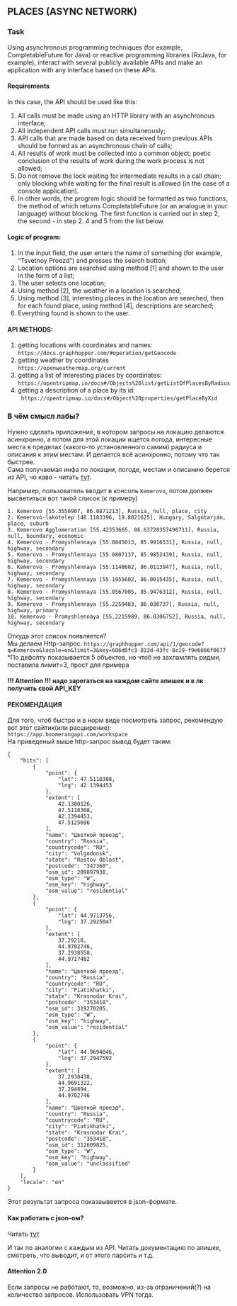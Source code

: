## PLACES (ASYNC NETWORK)  

### Task  
Using asynchronous programming techniques (for example, CompletableFuture for Java) or reactive programming libraries (RxJava, for example), interact with several publicly available APIs and make an application with any interface based on these APIs. 

#### Requirements  
In this case, the API should be used like this:  
1. All calls must be made using an HTTP library with an asynchronous interface;  
2. All independent API calls must run simultaneously;  
3. API calls that are made based on data received from previous APIs should be formed as an asynchronous chain of calls;  
4. All results of work must be collected into a common object; poetic conclusion of the results of work during the work process is not allowed;  
5. Do not remove the lock waiting for intermediate results in a call chain; only blocking while waiting for the final result is allowed (in the case of a console application).  
6. In other words, the program logic should be formatted as two functions, the method of which returns CompletableFuture (or an analogue in your language) without blocking. The first function is carried out in step 2, the second - in step 2. 4 and 5 from the list below.  

#### Logic of program:  
1. In the input field, the user enters the name of something (for example, “Tsvetnoy Proezd”) and presses the search button;  
2. Location options are searched using method [1] and shown to the user in the form of a list;  
3. The user selects one location;  
4. Using method [2], the weather in a location is searched;  
5. Using method [3], interesting places in the location are searched, then for each found place, using method [4], descriptions are searched;  
6. Everything found is shown to the user.  

#### API METHODS:  
1. getting locations with coordinates and names:  
`https://docs.graphhopper.com/#operation/getGeocode`  
2. getting weather by coordinates   
`https://openweathermap.org/current`  
3. getting a list of interesting places by coordinates:  
`https://opentripmap.io/docs#/Objects%20list/getListOfPlacesByRadius`  
4. getting a description of a place by its id:  
` https://opentripmap.io/docs#/Object%20properties/getPlaceByXid`  

### В чём смысл лабы?   
Нужно сделать приложение, в котором запросы на локацию делаются асинхронно, а потом для этой локации ищется погода, интересные места в пределах (какого-то установленного самим) радиуса и описания к этим местам. И делается всё асинхронно, потому что так быстрее.  
Сама получаемая инфа по локации, погоде, местам и описанию берется из API, чо каво - читать [тут](https://habr.com/ru/articles/464261/).  

Например, пользователь вводит в консоль `Kemerovo`, потом должен высветиться вот такой список (к примеру)   
```
1. Kemerovo [55.3550907, 86.0871213], Russia, null, place, city
2. Kemerovó-lakótelep [48.1183396, 19.8021625], Hungary, Salgótarján, place, suburb
3. Kemerovo Agglomeration [55.42353665, 86.63728357496711], Russia, null, boundary, economic
4. Kemerovo - Promyshlennaya [55.0845013, 85.9916531], Russia, null, highway, secondary
5. Kemerovo - Promyshlennaya [55.0807137, 85.9852439], Russia, null, highway, secondary
6. Kemerovo - Promyshlennaya [55.1148602, 86.0113947], Russia, null, highway, secondary
7. Kemerovo - Promyshlennaya [55.1955602, 86.0015435], Russia, null, highway, secondary
8. Kemerovo - Promyshlennaya [55.0567005, 85.9476312], Russia, null, highway, secondary
9. Kemerovo - Promyshlennaya [55.2259483, 86.030737], Russia, null, highway, primary
10. Kemerovo - Promyshlennaya [55.2215989, 86.0306752], Russia, null, highway, secondary
```
Откуда этот список появляется?   
Мы делаем Http-запрос: `https://graphhopper.com/api/1/geocode?q=Kemerovo&locale=en&limit=3&key=606d0fc3-813d-43fc-8c19-f9e6666f0677`  
*По дефолту показывается 5 объектов, но чтоб не захламлять ридми, поставила лимит=3, прост для примера    

#### !!! Attention !!! надо зарегаться на каждом сайте апишек и в лк получить свой API_KEY    

#### РЕКОМЕНДАЦИЯ  
Для того, чтоб быстро и в норм виде посмотреть запрос, рекомендую вот этот сайтик(или расширение):  `https://app.boomerangapi.com/workspace`   
На приведеный выше http-запрос вывод будет таким:  
```
{
    "hits": [
        {
            "point": {
                "lat": 47.5118308,
                "lng": 42.1394453
            },
            "extent": [
                42.1380126,
                47.5118308,
                42.1394453,
                47.5125696
            ],
            "name": "Цветной проезд",
            "country": "Russia",
            "countrycode": "RU",
            "city": "Volgodonsk",
            "state": "Rostov Oblast",
            "postcode": "347360",
            "osm_id": 209897938,
            "osm_type": "W",
            "osm_key": "highway",
            "osm_value": "residential"
        },
        {
            "point": {
                "lat": 44.9713756,
                "lng": 37.2925047
            },
            "extent": [
                37.29218,
                44.9702746,
                37.2938558,
                44.9717482
            ],
            "name": "Цветной проезд",
            "country": "Russia",
            "countrycode": "RU",
            "city": "Piatikhatki",
            "state": "Krasnodar Krai",
            "postcode": "353418",
            "osm_id": 319270205,
            "osm_type": "W",
            "osm_key": "highway",
            "osm_value": "residential"
        },
        {
            "point": {
                "lat": 44.9694046,
                "lng": 37.2947592
            },
            "extent": [
                37.2938438,
                44.9691322,
                37.294894,
                44.9702746
            ],
            "name": "Цветной проезд",
            "country": "Russia",
            "countrycode": "RU",
            "city": "Piatikhatki",
            "state": "Krasnodar Krai",
            "postcode": "353418",
            "osm_id": 312609825,
            "osm_type": "W",
            "osm_key": "highway",
            "osm_value": "unclassified"
        }
    ],
    "locale": "en"
}
```
Этот результат запроса показаыввется в json-формате.   
#### Как работать с json-ом?  
Читать [тут](https://habr.com/ru/articles/554274/)  

И так по аналогии с каждым из API. Читать документацию по апишке, смотреть, что выводит, и от этого парсить и т.д.  

#### Attention 2.0  
Если запросы не работают, то, возможно, из-за ограничений(?) на количество запросов. Использовать VPN тогда.  